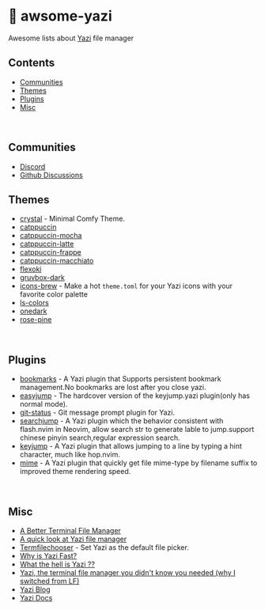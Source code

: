 # 🪿 awsome-yazi
Awesome lists about [Yazi](https://github.com/sxyazi/yazi) file manager

## Contents

- [Communities](#communities)
- [Themes](#themes)
- [Plugins](#plugins)
- [Misc](#misc)



<br>


## Communities

- [Discord](https://discord.gg/RbPtPcVM5X)
- [Github Discussions](https://github.com/sxyazi/yazi/discussions)


## Themes

- [crystal](https://github.com/sachinsenal0x64/crystal.yazi) - Minimal Comfy Theme.
- [catppuccin](https://github.com/catppuccin/yazi)
- [catppuccin-mocha](https://github.com/yazi-rs/flavors/tree/main/catppuccin-mocha.yazi)
- [catppuccin-latte](https://github.com/yazi-rs/flavors/tree/main/catppuccin-latte.yazi)
- [catppuccin-frappe](https://github.com/yazi-rs/flavors/blob/main/catppuccin-frappe.yazi)
- [catppuccin-macchiato](https://github.com/yazi-rs/flavors/tree/main/catppuccin-macchiato.yazi)
- [flexoki](https://github.com/Reledia/flexoki.yazi)
- [gruvbox-dark](https://github.com/poperigby/gruvbox-dark-yazi)
- [icons-brew](https://github.com/lpnh/icons-brew.yazi) -  Make a hot `theme.toml` for your Yazi icons with your favorite color palette
- [ls-colors](https://github.com/Mellbourn/ls-colors.yazi)
- [onedark](https://github.com/BennyOe/onedark.yazi)
- [rose-pine](https://github.com/Msouza91/rose-pine.yazi) 

<br>

## Plugins

- [bookmarks](https://gitee.com/DreamMaoMao/bookmarks.yazi) - A Yazi plugin that Supports persistent bookmark management.No bookmarks are lost after you close yazi.
- [easyjump](https://gitee.com/DreamMaoMao/easyjump.yazi) - The hardcover version of the keyjump.yazi plugin(only has normal mode).
- [git-status](https://gitee.com/DreamMaoMao/git-status.yazi) - Git message prompt plugin for Yazi.
- [searchjump](https://gitee.com/DreamMaoMao/searchjump.yazi) - A Yazi plugin which the behavior consistent with flash.nvim in Neovim, allow search str to generate lable to jump.support chinese pinyin search,regular expression search.
- [keyjump](https://gitee.com/DreamMaoMao/keyjump.yazi) - A Yazi plugin that allows jumping to a line by typing a hint character, much like hop.nvim.
- [mime](https://gitee.com/DreamMaoMao/mime.yazi) - A Yazi plugin that quickly get file mime-type by filename suffix to improved theme rendering speed.
  

<br>

## Misc

- [A Better Terminal File Manager](https://youtu.be/l44HjrTQHGc)
- [A quick look at Yazi file manager ](https://youtu.be/cUwu3mkrz_k)
- [Termfilechooser](https://github.com/boydaihungst/xdg-desktop-portal-termfilechooser) - Set Yazi as the default file picker.
- [Why is Yazi Fast?](https://github.com/sxyazi/yazi/issues/143)
- [What the hell is Yazi ??](https://youtu.be/cUwu3mkrz_k)
- [Yazi, the terminal file manager you didn't know you needed (why I switched from LF)](https://youtu.be/cUwu3mkrz_k)
- [Yazi Blog](https://yazi-rs.github.io/blog)
- [Yazi Docs](https://yazi-rs.github.io/)

